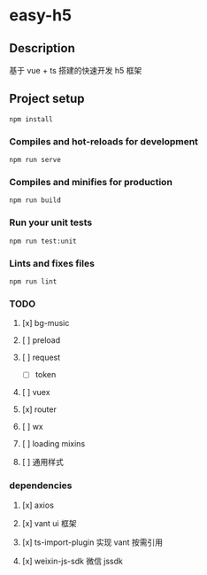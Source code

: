 # easy-h5

## Description

基于 vue + ts 搭建的快速开发 h5 框架

## Project setup

```
npm install
```

### Compiles and hot-reloads for development

```
npm run serve
```

### Compiles and minifies for production

```
npm run build
```

### Run your unit tests

```
npm run test:unit
```

### Lints and fixes files

```
npm run lint
```

### TODO

1. [x] bg-music

2. [ ] preload

3. [ ] request

    - [ ] token

4. [ ] vuex

5. [x] router

6. [ ] wx

7. [ ] loading mixins

8. [ ] 通用样式

### dependencies

1. [x] axios

2. [x] vant ui 框架

3. [x] ts-import-plugin 实现 vant 按需引用

4. [x] weixin-js-sdk 微信 jssdk
